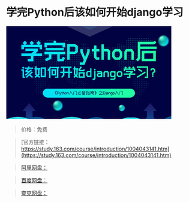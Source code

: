 # 学完Python后该如何开始django学习

![img](../../../assets/study163/free/F3F3792445CAD5BB0114D978403766BB.jpg)

> 价格：免费

> [官方链接：https://study.163.com/course/introduction/1004043141.htm](https://study.163.com/course/introduction/1004043141.htm)

> [阿里网盘：]()

> [百度网盘：]()

> [夸克网盘：]()
